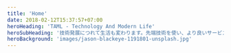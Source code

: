 ```yaml
---
title: 'Home'
date: 2018-02-12T15:37:57+07:00
heroHeading: 'TAML - Technology And Modern Life'
heroSubHeading: '技術発展につれて生活も変わります。先端技術を使い、より良いサービスを提供させて頂きます。モダンなライフスタイルを楽しみましょう。'
heroBackground: 'images/jason-blackeye-1191801-unsplash.jpg'
---
```

